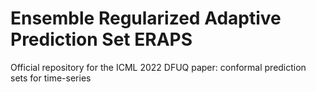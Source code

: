 # Ensemble Regularized Adaptive Prediction Set ERAPS
 Official repository for the ICML 2022 DFUQ paper: conformal prediction sets for time-series
